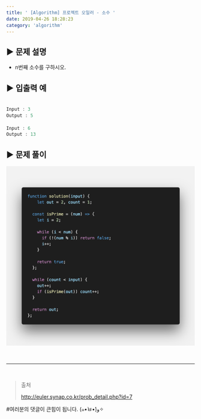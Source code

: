 ```yaml
---
title: ' [Algorithm] 프로젝트 오일러 - 소수 '
date: 2019-04-26 18:28:23
category: 'algorithm'
---
```


## **▶︎ 문제 설명**

- n번째 소수를 구하시오.

## **▶︎ 입출력 예**

```js

Input : 3
Output : 5

Input : 6
Output : 13

```

## **▶︎ 문제 풀이**

![](../../../assets/algorithm/euler/euler.7.solution.png)

<br />

---

<br />

> 출처
>
> <a href="http://euler.synap.co.kr/prob_detail.php?id=7" target="_blank">http://euler.synap.co.kr/prob_detail.php?id=7</a>

#여러분의 댓글이 큰힘이 됩니다. (๑•̀ㅂ•́)و✧
